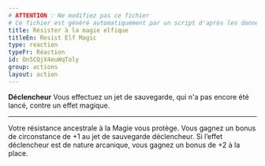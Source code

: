 ```yaml
---
# ATTENTION : Ne modifiez pas ce fichier
# Ce fichier est généré automatiquement par un script d'après les données du module Foundry VTT officiel et de sa traduction
title: Résister à la magie elfique
titleEn: Resist Elf Magic
type: reaction
typeFr: Réaction
id: On5CQjX4euWqToly
group: actions
layout: action
---
```

<p><strong>Déclencheur</strong> Vous effectuez un jet de sauvegarde, qui n'a pas encore été lancé, contre un effet magique.</p><hr><p>Votre résistance ancestrale à la Magie vous protège. Vous gagnez un bonus de circonstance de +1 au jet de sauvegarde déclencheur. Si l’effet déclencheur est de nature arcanique, vous gagnez un bonus de +2 à la place.</p>
